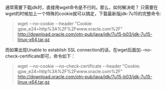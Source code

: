 通常需要下载jdk时，直接用wget命令是不行的。那么，如何解决呢？
只需要在wget的时候加上一个特殊的cookie就可以搞定，下载最新版jdk-7u15的完整命令:

>wget --no-cookie --header "Cookie: gpw_e24=http%3A%2F%2Fwww.oracle.com%2F" http://download.oracle.com/otn-pub/java/jdk/7u15-b03/jdk-7u15-linux-x64.tar.gz

而如果出现Unable to establish SSL connection的话，在wget后面加--no-check-certificate即可，命令如下：

>wget --no-cookie --no-check-certificate --header "Cookie: gpw_e24=http%3A%2F%2Fwww.oracle.com%2F" http://download.oracle.com/otn-pub/java/jdk/7u15-b03/jdk-7u15-linux-x64.tar.gz
